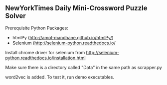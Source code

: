 NewYorkTimes Daily Mini-Crossword Puzzle Solver
-----------------------------------------------
Prerequisite Python Packages:
- htmlPy    (http://amol-mandhane.github.io/htmlPy/)
- Selenium  (http://selenium-python.readthedocs.io/

Install chrome driver for selenium from http://selenium-python.readthedocs.io/installation.html

Make sure there is a directory called "Data" in the same path as scrapper.py

word2vec is added. To test it, run demo executables.

